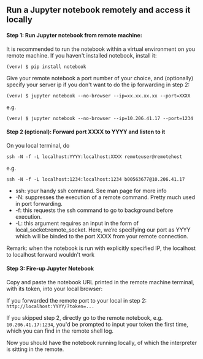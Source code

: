 ##  Run a Jupyter notebook remotely and access it locally

#### Step 1: Run Jupyter notebook from remote machine:
It is recommended to run the notebook 
within a virtual environment on you remote machine. 
If you haven't installed notebook, install it:
```shell script
(venv) $ pip install notebook
```
Give your remote notebook a port number of your choice, and
(optionally) specify your server ip if you don't want to do the ip forwarding in step 2:
```shell script
(venv) $ jupyter notebook --no-browser --ip=xx.xx.xx.xx --port=XXXX
```
e.g. 
```shell script
(venv) $ jupyter notebook --no-browser --ip=10.206.41.17 --port=1234
```

#### Step 2 (optional): Forward port XXXX to YYYY and listen to it
On you local terminal, do
```shell script
ssh -N -f -L localhost:YYYY:localhost:XXXX remoteuser@remotehost
```
e.g.
```shell script
ssh -N -f -L localhost:1234:localhost:1234 b00563677@10.206.41.17
```

* ssh: your handy ssh command. See man page for more info
* -N: suppresses the execution of a remote command. 
Pretty much used in port forwarding.
* -f: this requests the ssh command to go to background before execution.
* -L: this argument requires an input in the form of 
local_socket:remote_socket. 
Here, we’re specifying our port as YYYY 
which will be binded to the port XXXX 
from your remote connection.

Remark: when the notebook is run with explicitly specified IP, the localhost to localhost forward wouldn't work

#### Step 3: Fire-up Jupyter Notebook
Copy and paste the notebook URL printed 
in the remote machine terminal, with its token,
into your local browser:

If you forwarded the remote port to your local in step 2:
`http://localhost:YYYY/?token=...`

If you skipped step 2, directly go to the remote notebook, e.g.
`10.206.41.17:1234`, you'd be prompted to input your token the first time, 
which you can find in the remote shell log.

Now you should have the notebook running locally, of which
the interpreter is sitting in the remote.
